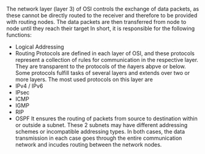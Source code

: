 The network layer (layer 3) of OSI controls the exchange of data packets, as these cannot be directly routed to the receiver and therefore to be provided with routing nodes. The data packets are then transferred from node to node until they reach their target
In short, it is responsible for the following functions:
+ Logical Addressing
+ Routing
Protocols are defined in each layer of OSI, and these protocols represent a collection of rules for communication in the respective layer. They are transparent to the protocols of the ñayers abpve or below. Some protocols fulfill tasks of several layers and extends over two or more layers. The most used protocols on this layer are
+ IPv4 / IPv6
+ IPsec
+ ICMP
+ IGMP
+ RIP
+ OSPF
It ensures the routing of packets from source to destination within or outside a subnet. These 2 subnets may have different  addressing schemes or incompatible addressing types. In both cases, the data transmission in each case goes through the entire communication network and incudes routing between the network nodes.
